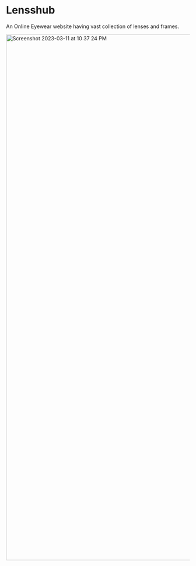 # Lensshub
An Online Eyewear website having vast collection of lenses and frames.

<img width="1440" alt="Screenshot 2023-03-11 at 10 37 24 PM" src="https://user-images.githubusercontent.com/118336019/224502423-4847ba69-e77d-4a94-905d-7774807512a3.png">
